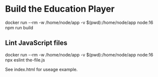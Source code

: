 # Build the Education Player
docker run --rm -w /home/node/app -v $(pwd):/home/node/app node:16 npm run build

## Lint JavaScript files
docker run --rm -w /home/node/app -v $(pwd):/home/node/app node:16 npx eslint the-file.js

See index.html for useage example.
